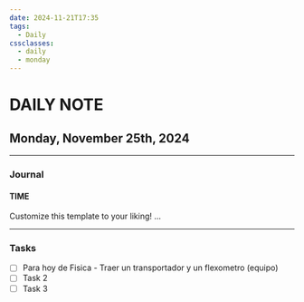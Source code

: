 ```yaml
---
date: 2024-11-21T17:35
tags:
  - Daily
cssclasses:
  - daily
  - monday
---
```

# DAILY NOTE
## Monday, November 25th, 2024
***
### Journal
#### TIME
Customize this template to your liking!
...
***
### Tasks
- [ ] Para hoy de Fisica - Traer un transportador y un flexometro (equipo)
- [ ] Task 2
- [ ] Task 3